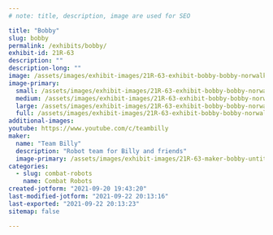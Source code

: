```yaml
---
# note: title, description, image are used for SEO

title: "Bobby"
slug: bobby
permalink: /exhibits/bobby/
exhibit-id: 21R-63
description: "​"
description-long: "​"
image: /assets/images/exhibit-images/21R-63-exhibit-bobby-bobby-norwalk-july-2021-large.JPG
image-primary: 
  small: /assets/images/exhibit-images/21R-63-exhibit-bobby-bobby-norwalk-july-2021-small.JPG
  medium: /assets/images/exhibit-images/21R-63-exhibit-bobby-bobby-norwalk-july-2021-medium.JPG
  large: /assets/images/exhibit-images/21R-63-exhibit-bobby-bobby-norwalk-july-2021-large.JPG
  full: /assets/images/exhibit-images/21R-63-exhibit-bobby-bobby-norwalk-july-2021-full.JPG
additional-images: 
youtube: https://www.youtube.com/c/teambilly
maker: 
  name: "Team Billy"
  description: "Robot team for Billy and friends"
  image-primary: /assets/images/exhibit-images/21R-63-maker-bobby-untitled466-transparent-medium.png
categories: 
  - slug: combat-robots
    name: Combat Robots
created-jotform: "2021-09-20 19:43:20"
last-modified-jotform: "2021-09-22 20:13:16"
last-exported: "2021-09-22 20:13:23"
sitemap: false

---
```

